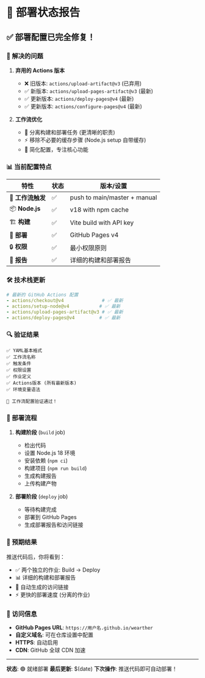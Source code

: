 # 🚀 部署状态报告

## ✅ 部署配置已完全修复！

### 🔧 解决的问题

1. **弃用的 Actions 版本**
   - ❌ 旧版本: `actions/upload-artifact@v3` (已弃用)
   - ✅ 新版本: `actions/upload-pages-artifact@v3` (最新)
   - ✅ 更新版本: `actions/deploy-pages@v4` (最新)
   - ✅ 更新版本: `actions/configure-pages@v4` (最新)

2. **工作流优化**
   - 🔄 分离构建和部署任务 (更清晰的职责)
   - ⚡ 移除不必要的缓存步骤 (Node.js setup 自带缓存)
   - 🎯 简化配置，专注核心功能

### 📊 当前配置特点

| 特性 | 状态 | 版本/设置 |
|------|------|-----------|
| 🔄 **工作流触发** | ✅ | push to main/master + manual |
| 📦 **Node.js** | ✅ | v18 with npm cache |
| 🏗️ **构建** | ✅ | Vite build with API key |
| 🚀 **部署** | ✅ | GitHub Pages v4 |
| 🔒 **权限** | ✅ | 最小权限原则 |
| 📝 **报告** | ✅ | 详细的构建和部署报告 |

### 🛠️ 技术栈更新

```yaml
# 最新的 GitHub Actions 配置
- actions/checkout@v4              # ✅ 最新
- actions/setup-node@v4           # ✅ 最新  
- actions/upload-pages-artifact@v3 # ✅ 最新
- actions/deploy-pages@v4         # ✅ 最新
```

### 🔍 验证结果

```
✅ YAML基本格式
✅ 工作流名称
✅ 触发条件  
✅ 权限设置
✅ 作业定义
✅ Actions版本 (所有最新版本)
✅ 环境变量语法

🎉 工作流配置验证通过！
```

### 🚀 部署流程

1. **构建阶段** (`build` job)
   - 检出代码
   - 设置 Node.js 18 环境
   - 安装依赖 (`npm ci`)
   - 构建项目 (`npm run build`)
   - 生成构建报告
   - 上传构建产物

2. **部署阶段** (`deploy` job)
   - 等待构建完成
   - 部署到 GitHub Pages
   - 生成部署报告和访问链接

### 🎯 预期结果

推送代码后，你将看到：
- ✅ 两个独立的作业: Build → Deploy
- 📊 详细的构建和部署报告
- 🔗 自动生成的访问链接
- ⚡ 更快的部署速度 (分离的作业)

### 📱 访问信息

- **GitHub Pages URL**: `https://用户名.github.io/wearther`
- **自定义域名**: 可在仓库设置中配置
- **HTTPS**: 自动启用
- **CDN**: GitHub 全球 CDN 加速

---

**状态**: 🟢 就绪部署
**最后更新**: $(date)
**下次操作**: 推送代码即可自动部署！
